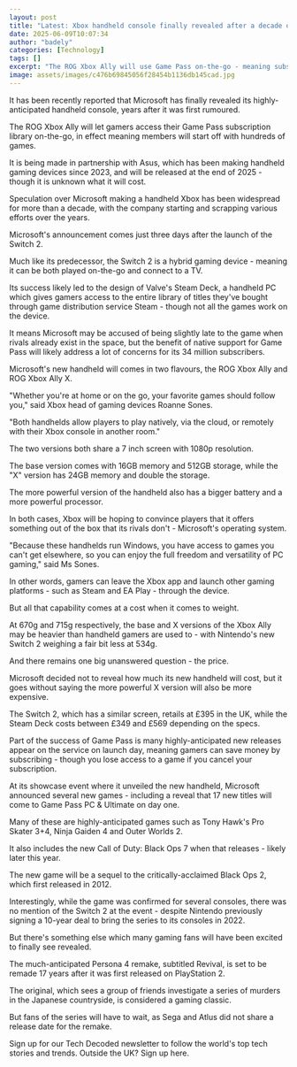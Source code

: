 ```yaml
---
layout: post
title: "Latest: Xbox handheld console finally revealed after a decade of speculation"
date: 2025-06-09T10:07:34
author: "badely"
categories: [Technology]
tags: []
excerpt: "The ROG Xbox Ally will use Game Pass on-the-go - meaning subscribers start off with hundreds of games."
image: assets/images/c476b69845056f28454b1136db145cad.jpg
---
```


It has been recently reported that Microsoft has finally revealed its highly-anticipated handheld console, years after it was first rumoured.

The ROG Xbox Ally will let gamers access their Game Pass subscription library on-the-go, in effect meaning members will start off with hundreds of games.

It is being made in partnership with Asus, which has been making handheld gaming devices since 2023, and will be released at the end of 2025 - though it is unknown what it will cost.

Speculation over Microsoft making a handheld Xbox has been widespread for more than a decade, with the company starting and scrapping various efforts over the years.

Microsoft's announcement comes just three days after the launch of the Switch 2.

Much like its predecessor, the Switch 2 is a hybrid gaming device - meaning it can be both played on-the-go and connect to a TV.

Its success likely led to the design of Valve's Steam Deck, a handheld PC which gives gamers access to the entire library of titles they've bought through game distribution service Steam - though not all the games work on the device.

It means Microsoft may be accused of being slightly late to the game when rivals already exist in the space, but the benefit of native support for Game Pass will likely address a lot of concerns for its 34 million subscribers.

Microsoft's new handheld will comes in two flavours, the ROG Xbox Ally and ROG Xbox Ally X.

"Whether you're at home or on the go, your favorite games should follow you," said Xbox head of gaming devices Roanne Sones.

"Both handhelds allow players to play natively, via the cloud, or remotely with their Xbox console in another room."

The two versions both share a 7 inch screen with 1080p resolution.

The base version comes with 16GB memory and 512GB storage, while the "X" version has 24GB memory and double the storage.

The more powerful version of the handheld also has a bigger battery and a more powerful processor.

In both cases, Xbox will be hoping to convince players that it offers something out of the box that its rivals don't - Microsoft's operating system. 

"Because these handhelds run Windows, you have access to games you can't get elsewhere, so you can enjoy the full freedom and versatility of PC gaming," said Ms Sones.

In other words, gamers can leave the Xbox app and launch other gaming platforms - such as Steam and EA Play - through the device.

But all that capability comes at a cost when it comes to weight.

At 670g and 715g respectively, the base and X versions of the Xbox Ally may be heavier than handheld gamers are used to - with Nintendo's new Switch 2 weighing a fair bit less at 534g.

And there remains one big unanswered question - the price.

Microsoft decided not to reveal how much its new handheld will cost, but it goes without saying the more powerful X version will also be more expensive.

The Switch 2, which has a similar screen, retails at £395 in the UK, while the Steam Deck costs between £349 and £569 depending on the specs.

Part of the success of Game Pass is many highly-anticipated new releases appear on the service on launch day, meaning gamers can save money by subscribing - though you lose access to a game if you cancel your subscription.

At its showcase event where it unveiled the new handheld, Microsoft announced several new games - including a reveal that 17 new titles will come to Game Pass PC & Ultimate on day one.

Many of these are highly-anticipated games such as Tony Hawk's Pro Skater 3+4, Ninja Gaiden 4 and Outer Worlds 2.

It also includes the new Call of Duty: Black Ops 7 when that releases - likely later this year.

The new game will be a sequel to the critically-acclaimed Black Ops 2, which first released in 2012.

Interestingly, while the game was confirmed for several consoles, there was no mention of the Switch 2 at the event - despite Nintendo previously signing a 10-year deal to bring the series to its consoles in 2022.

But there's something else which many gaming fans will have been excited to finally see revealed.

The much-anticipated Persona 4 remake, subtitled Revival, is set to be remade 17 years after it was first released on PlayStation 2.

The original, which sees a group of friends investigate a series of murders in the Japanese countryside, is considered a gaming classic.

But fans of the series will have to wait, as Sega and Atlus did not share a release date for the remake.

Sign up for our Tech Decoded newsletter to follow the world's top tech stories and trends. Outside the UK? Sign up here.

